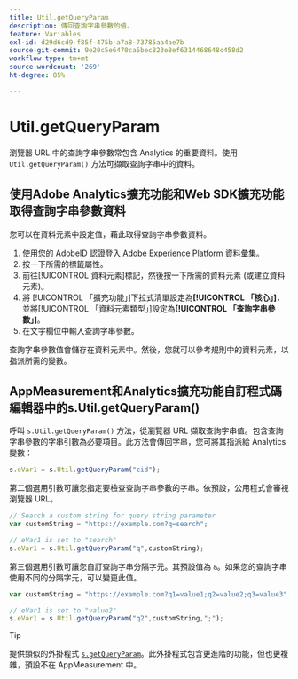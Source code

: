 ```yaml
---
title: Util.getQueryParam
description: 傳回查詢字串參數的值。
feature: Variables
exl-id: d29d6cd9-f85f-475b-a7a8-73785aa4ae7b
source-git-commit: 9e20c5e6470ca5bec823e8ef6314468648c458d2
workflow-type: tm+mt
source-wordcount: '269'
ht-degree: 85%

---
```


# Util.getQueryParam

瀏覽器 URL 中的查詢字串參數常包含 Analytics 的重要資料。使用 `Util.getQueryParam()` 方法可擷取查詢字串中的資料。

## 使用Adobe Analytics擴充功能和Web SDK擴充功能取得查詢字串參數資料

您可以在資料元素中設定值，藉此取得查詢字串參數資料。

1. 使用您的 AdobeID 認證登入 [Adobe Experience Platform 資料彙集](https://experience.adobe.com/data-collection)。
2. 按一下所需的標籤屬性。
3. 前往[!UICONTROL 資料元素]標記，然後按一下所需的資料元素 (或建立資料元素)。
4. 將 [!UICONTROL 「擴充功能」]下拉式清單設定為&#x200B;**[!UICONTROL 「核心」]**，並將[!UICONTROL 「資料元素類型」]設定為&#x200B;**[!UICONTROL 「查詢字串參數」]**。
5. 在文字欄位中輸入查詢字串參數。

查詢字串參數值會儲存在資料元素中。然後，您就可以參考規則中的資料元素，以指派所需的變數。

## AppMeasurement和Analytics擴充功能自訂程式碼編輯器中的s.Util.getQueryParam()

呼叫 `s.Util.getQueryParam()` 方法，從瀏覽器 URL 擷取查詢字串值。包含查詢字串參數的字串引數為必要項目。此方法會傳回字串，您可將其指派給 Analytics 變數：

```js
s.eVar1 = s.Util.getQueryParam("cid");
```

第二個選用引數可讓您指定要檢查查詢字串參數的字串。依預設，公用程式會審視瀏覽器 URL。

```js
// Search a custom string for query string parameter
var customString = "https://example.com?q=search";

// eVar1 is set to "search"
s.eVar1 = s.Util.getQueryParam("q",customString);
```

第三個選用引數可讓您自訂查詢字串分隔字元。其預設值為 `&`。如果您的查詢字串使用不同的分隔字元，可以變更此值。

```js
var customString = "https://example.com?q1=value1;q2=value2;q3=value3";

// eVar1 is set to "value2"
s.eVar1 = s.Util.getQueryParam("q2",customString,";");
```

>[!TIP]
>
> 提供類似的外掛程式 [`s.getQueryParam`](../plugins/getqueryparam.md)。此外掛程式包含更進階的功能，但也更複雜，預設不在 AppMeasurement 中。

